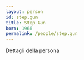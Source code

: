 ```yaml
---
layout: person
id: step.gun
title: Step Gun
born: 1966
permalink: /people/step.gun
---
```


Dettagli della persona 